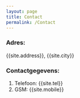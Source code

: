 ```yaml
---
layout: page
title: Contact
permalink: /Contact
---
```


### Adres:

  {{site.address}}, {{site.city}}

### Contactgegevens:

  1. Telefoon: {{site.tel}}
  1. GSM: {{site.mobile}}